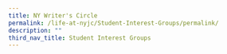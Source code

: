 ```yaml
---
title: NY Writer's Circle
permalink: /life-at-nyjc/Student-Interest-Groups/permalink/
description: ""
third_nav_title: Student Interest Groups
---
```

